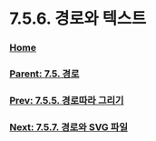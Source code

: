 # 7.5.6. 경로와 텍스트

### [Home](./00-home.md)
### [Parent: 7.5. 경로](./07-05-00-paths.md)
### [Prev: 7.5.5. 경로따라 그리기](./07-05-05-stroking-a-path.md)
### [Next: 7.5.7. 경로와 SVG 파일](./07-05-07-paths-and-svg-files.md)
